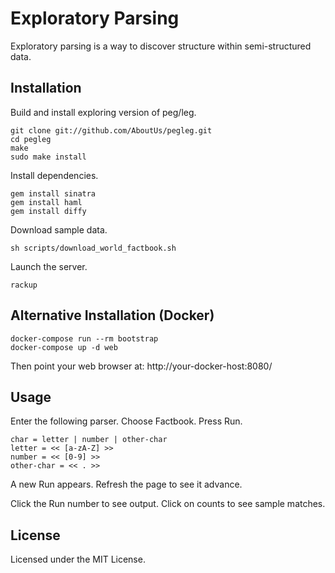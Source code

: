 Exploratory Parsing
===================

Exploratory parsing is a way to discover structure within semi-structured data.

Installation
------------

Build and install exploring version of peg/leg.

	git clone git://github.com/AboutUs/pegleg.git
	cd pegleg
	make
	sudo make install

Install dependencies.

	gem install sinatra
	gem install haml
	gem install diffy

Download sample data.

	sh scripts/download_world_factbook.sh

Launch the server.

	rackup

Alternative Installation (Docker)
---------------------------------

	docker-compose run --rm bootstrap
	docker-compose up -d web

Then point your web browser at:  http://your-docker-host:8080/

Usage
-----

Enter the following parser. Choose Factbook. Press Run.

	char = letter | number | other-char
	letter = << [a-zA-Z] >>
	number = << [0-9] >>
	other-char = << . >>

A new Run appears. Refresh the page to see it advance.

Click the Run number to see output. Click on counts to see sample matches.

License
-------

Licensed under the MIT License.
